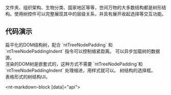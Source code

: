 
文件夹、组织架构、生物分类、国家地区等等，世间万物的大多数结构都是树形结构。使用树控件可以完整展现其中的层级关系，并具有展开收起选择等交互功能。

## 代码演示

<div class="grid-x grid-margin-x">
  <div class="medium-12 cell">
    <nt-example>
      <nt-example-showcase>
        <example-tree-flat></example-tree-flat>
      </nt-example-showcase>
      <nt-example-legend title="扁平结构的树">
        扁平化的DOM结构树，配合 `ntTreeNodePadding` 和 `ntTreeNodePaddingIndent` 指令可以控制缩紧距离。
      </nt-example-legend>
      <nt-example-code-tabs>
        <nt-example-code-tabs-panel lang="ts" [code]="flatCode"></nt-example-code-tabs-panel>
        <nt-example-code-tabs-panel lang="html" [code]="flatTemplate"></nt-example-code-tabs-panel>
        <nt-example-code-tabs-panel lang="scss" [code]="flatStyle"></nt-example-code-tabs-panel>
      </nt-example-code-tabs>
    </nt-example>
    <nt-example>
      <nt-example-showcase>
        <example-tree-async></example-tree-async>
      </nt-example-showcase>
      <nt-example-legend title="异步数据源">
        可以异步加载树的数据源。
      </nt-example-legend>
      <nt-example-code-tabs>
        <nt-example-code-tabs-panel lang="ts" [code]="asyncCode"></nt-example-code-tabs-panel>
      </nt-example-code-tabs>
    </nt-example>
  </div>
  <div class="medium-12 cell">
    <nt-example>
      <nt-example-showcase>
        <example-tree-nested></example-tree-nested>
      </nt-example-showcase>
      <nt-example-legend title="嵌套结构的树">
        渲染的DOM树是嵌套式的，这种方式不需要 `ntTreeNodePadding`和`ntTreeNodePaddingIndent` 处理缩进，用样式就可以。
      </nt-example-legend>
      <nt-example-code-tabs>
        <nt-example-code-tabs-panel lang="ts" [code]="nestedCode"></nt-example-code-tabs-panel>
      </nt-example-code-tabs>
    </nt-example>
    <nt-example>
      <nt-example-showcase>
        <example-tree-checkbox></example-tree-checkbox>
      </nt-example-showcase>
      <nt-example-legend title="Checkbox 选择">
        树结构的选择框。
      </nt-example-legend>
      <nt-example-code-tabs>
        <nt-example-code-tabs-panel lang="ts" [code]="checkboxCode"></nt-example-code-tabs-panel>
      </nt-example-code-tabs>
    </nt-example>
  </div>
  <div class="medium-12 large-12 cell">
    <nt-example>
      <nt-example-showcase>
        <example-tree-table></example-tree-table>
      </nt-example-showcase>
      <nt-example-legend title="表格形式的树">
        表格形式的树结构UI。
      </nt-example-legend>
      <nt-example-code-tabs>
        <nt-example-code-tabs-panel lang="ts" [code]=""></nt-example-code-tabs-panel>
        <nt-example-code-tabs-panel lang="html"></nt-example-code-tabs-panel>
        <nt-example-code-tabs-panel lang="scss"></nt-example-code-tabs-panel>
      </nt-example-code-tabs>
    </nt-example>
  </div>
</div>

<nt-markdown-block [data]="api"></nt-markdown-block>
